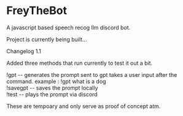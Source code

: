 # FreyTheBot
A javascript based speech recog llm discord bot.

Project is currently being built...

Changelog 1.1

Added three methods that run currently to test it out a bit.

!gpt -- generates the prompt sent to gpt takes a user input after the command. example : !gpt what is a dog<br>
!savegpt -- saves the prompt locally<br>
!test -- plays the prompt via discord<br>

These are tempoary and only serve as proof of concept atm.
